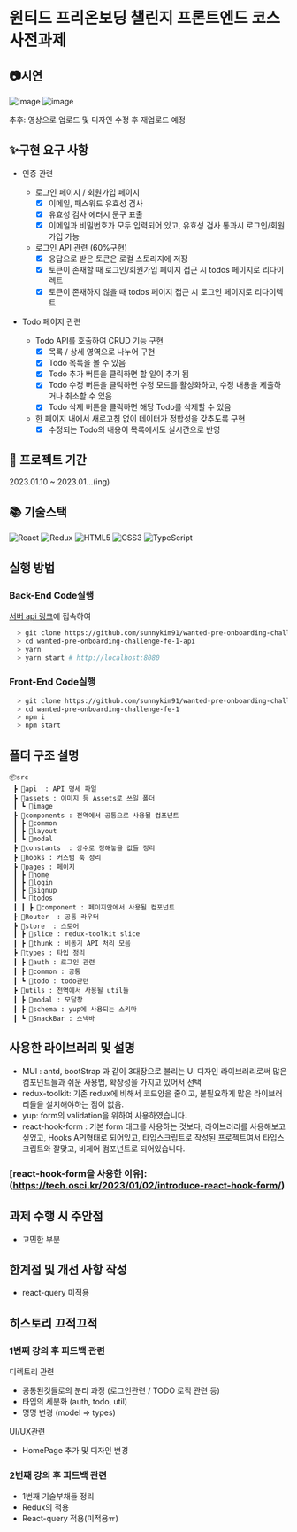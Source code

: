 # 원티드 프리온보딩 챌린지 프론트엔드 코스 사전과제

## 📷시연

![image](https://user-images.githubusercontent.com/48176511/213246850-744275f1-3a7a-40c0-99cf-468bc6541960.png)
![image](https://user-images.githubusercontent.com/48176511/213247079-1ed4c856-f27f-4b24-abd5-436811ba7a40.png)

추후: 영상으로 업로드 및 디자인 수정 후 재업로드 예정

## ✨구현 요구 사항

- 인증 관련

  - 로그인 페이지 / 회원가입 페이지
    - [x] 이메일, 패스워드 유효성 검사
    - [x] 유효성 검사 에러시 문구 표출
    - [x] 이메일과 비밀번호가 모두 입력되어 있고, 유효성 검사 통과시 로그인/회원가입 가능
  - 로그인 API 관련 (60%구현)
    - [x] 응답으로 받은 토큰은 로컬 스토리지에 저장
    - [x] 토큰이 존재할 때 로그인/회원가입 페이지 접근 시 todos 페이지로 리다이렉트
    - [x] 토큰이 존재하지 않을 때 todos 페이지 접근 시 로그인 페이지로 리다이렉트

- Todo 페이지 관련
  - Todo API를 호출하여 CRUD 기능 구현
    - [x] 목록 / 상세 영역으로 나누어 구현
    - [x] Todo 목록을 볼 수 있음
    - [x] Todo 추가 버튼을 클릭하면 할 일이 추가 됨
    - [x] Todo 수정 버튼을 클릭하면 수정 모드를 활성화하고, 수정 내용을 제출하거나 취소할 수 있음
    - [x] Todo 삭제 버튼을 클릭하면 해당 Todo를 삭제할 수 있음
  - 한 페이지 내에서 새로고침 없이 데이터가 정합성을 갖추도록 구현
    - [x] 수정되는 Todo의 내용이 목록에서도 실시간으로 반영

## 📆 프로젝트 기간
2023.01.10 ~ 2023.01...(ing)

## 📚 기술스택
![React](https://img.shields.io/badge/react-%2320232a.svg?style=for-the-badge&logo=react&logoColor=%2361DAFB)
![Redux](https://img.shields.io/badge/redux-%23593d88.svg?style=for-the-badge&logo=redux&logoColor=white)
![HTML5](https://img.shields.io/badge/html5-%23E34F26.svg?style=for-the-badge&logo=html5&logoColor=white)
![CSS3](https://img.shields.io/badge/css3-%231572B6.svg?style=for-the-badge&logo=css3&logoColor=white)
![TypeScript](https://img.shields.io/badge/typescript-%23007ACC.svg?style=for-the-badge&logo=typescript&logoColor=white)


## 실행 방법
### Back-End Code실행
[서버 api 링크](https://github.com/sunnykim91/wanted-pre-onboarding-challenge-fe-1-api)에 접속하여 
```bash
  > git clone https://github.com/sunnykim91/wanted-pre-onboarding-challenge-fe-1-api
  > cd wanted-pre-onboarding-challenge-fe-1-api
  > yarn
  > yarn start # http://localhost:8080
```

### Front-End Code실행
```bash
  > git clone https://github.com/sunnykim91/wanted-pre-onboarding-challenge-fe-1.git
  > cd wanted-pre-onboarding-challenge-fe-1
  > npm i
  > npm start
```

## 폴더 구조 설명

```
📦src
 ┣ 📂api  : API 명세 파일
 ┣ 📂assets : 이미지 등 Assets로 쓰일 폴더
 ┃ ┗ 📂image
 ┣ 📂components : 전역에서 공통으로 사용될 컴포넌트
 ┃ ┣ 📂common
 ┃ ┣ 📂layout
 ┃ ┗ 📂modal
 ┣ 📂constants  : 상수로 정해놓을 값들 정리
 ┣ 📂hooks : 커스텀 훅 정리
 ┣ 📂pages : 페이지
 ┃ ┣ 📂home
 ┃ ┣ 📂login
 ┃ ┣ 📂signup
 ┃ ┗ 📂todos
 ┃ ┃ ┣ 📂component : 페이지안에서 사용될 컴포넌트
 ┣ 📂Router  : 공통 라우터
 ┣ 📂store  : 스토어
 ┃ ┣ 📂slice : redux-toolkit slice 
 ┃ ┣ 📂thunk : 비동기 API 처리 모음
 ┣ 📂types : 타입 정리
 ┃ ┣ 📂auth : 로그인 관련
 ┃ ┣ 📂common : 공통 
 ┃ ┗ 📂todo : todo관련
 ┣ 📂utils : 전역에서 사용될 util들
 ┃ ┣ 📂modal : 모달창
 ┃ ┣ 📂schema : yup에 사용되는 스키마
 ┃ ┗ 📂SnackBar : 스낵바
 ```
 
 ## 사용한 라이브러리 및 설명
- MUI : antd, bootStrap 과 같이 3대장으로 불리는 UI 디자인 라이브러리로써 많은 컴포넌트들과 쉬운 사용법, 확장성을 가지고 있어서 선택
- redux-toolkit: 기존 redux에 비해서 코드양을 줄이고, 불필요하게 많은 라이브러리들을 설치해야하는 점이 없음.
- yup: form의 validation을 위하여 사용하였습니다.
- react-hook-form : 기본 form 태그를 사용하는 것보다, 라이브러리를 사용해보고 싶었고, Hooks API형태로 되어있고, 타입스크립트로 작성된 프로젝트여서 타입스크립트와 잘맞고, 비제어 컴포넌트로 되어있습니다.
### [react-hook-form을 사용한 이유]:(https://tech.osci.kr/2023/01/02/introduce-react-hook-form/)

## 과제 수행 시 주안점
- 고민한 부분

## 한계점 및 개선 사항 작성
- react-query 미적용


## 히스토리 끄적끄적

### 1번째 강의 후 피드백 관련

디렉토리 관련
- 공통된것들로의 분리 과정 (로그인관련 / TODO 로직 관련 등)
- 타입의 세분화 (auth, todo, util)
- 명명 변경 (model => types)

UI/UX관련
- HomePage 추가 및 디자인 변경

### 2번째 강의 후 피드백 관련
- 1번째 기술부채들 정리 
- Redux의 적용
- React-query 적용(미적용ㅠ)
